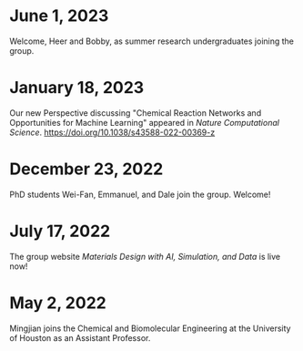 # June 1, 2023

Welcome, Heer and Bobby, as summer research undergraduates joining the group.

# January 18, 2023

Our new Perspective discussing "Chemical Reaction Networks and Opportunities for Machine Learning" appeared in _Nature Computational Science_. https://doi.org/10.1038/s43588-022-00369-z

# December 23, 2022

PhD students Wei-Fan, Emmanuel, and Dale join the group. Welcome!

# July 17, 2022

The group website _Materials Design with AI, Simulation, and Data_ is live now!

# May 2, 2022

Mingjian joins the Chemical and Biomolecular Engineering at the University of Houston as an Assistant Professor.
